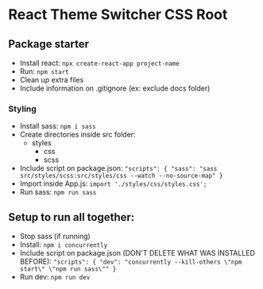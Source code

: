 # React Theme Switcher CSS Root

## Package starter

- Install react: `npx create-react-app project-name`
- Run: `npm start`
- Clean up extra files
- Include information on .gitignore (ex: exclude docs folder)

### Styling

- Install sass: `npm i sass`
- Create directories inside src folder:
  - styles
    - css
    - scss
- Include script on package.json:
  `"scripts": { "sass": "sass src/styles/scss:src/styles/css --watch --no-source-map" }`
- Import inside App.js: `import './styles/css/styles.css';`
- Run sass: `npm run sass`

## Setup to run all together:

- Stop sass (if running)
- Install: `npm i concurrently`
- Include script on package.json (DON'T DELETE WHAT WAS INSTALLED BEFORE):
  `"scripts": { "dev": "concurrently --kill-others \"npm start\" \"npm run sass\"" }`
- Run dev: `npm run dev`
